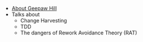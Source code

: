 - [About Geepaw Hill](https://www.geepawhill.org/about/)
- Talks about
	- Change Harvesting
	- TDD
	- The dangers of Rework Avoidance Theory (RAT)